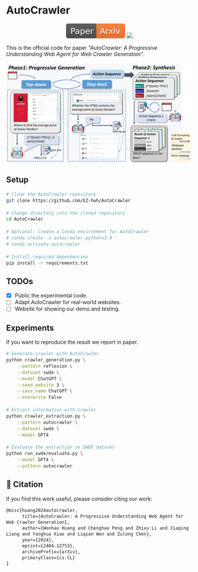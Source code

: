 # AutoCrawler

<div align="center">
    <a href="https://arxiv.org/pdf/2404.12753.pdf"><img src="assets/Paper-Arxiv-orange.svg" ></a>
    <a href="https://hits.seeyoufarm.com"><img src="https://hits.seeyoufarm.com/api/count/incr/badge.svg?url=https%3A%2F%2Fgithub.com%2FEZ-hwh%2FAutoCrawler&count_bg=%2379C83D&title_bg=%23555555&icon=&icon_color=%23E7E7E7&title=hits&edge_flat=false"/></a>
    <!-- <a href="https://twitter.com/xuhaiya2483846/status/1654640739010351106"><img src='assets/-twitter-blue.svg'></a> -->
</div>


This is the official code for paper *"AutoCrawler: A Progressive Understanding Web Agent for Web
Crawler Generation"*.


![](asset/Framework.png)
## Setup 
```bash
# Clone the AutoCrawler repository
git clone https://github.com/EZ-hwh/AutoCrawler

# Change directory into the cloned repository
cd AutoCrawler

# Optional: Create a Conda environment for AutoCrawler
# conda create -n autocrawler python=3.9
# conda activate autocrawler

# Install required dependencies
pip install -r requirements.txt
```

## TODOs

- [x] Public the experimental code.
- [ ] Adapt AutoCrawler for real-world websites.
- [ ] Website for showing our demo and testing.

## Experiments
If you want to reproduce the result we report in paper.

```bash
# Generate crawler with AutoCrawler
python crawler_generation.py \
    --pattern reflexion \
    --dataset swde \
    --model ChatGPT \
    --seed_website 3 \
    --save_name ChatGPT \
    --overwrite False

# Extract information with crawler
python crawler_extraction.py \
    --pattern autocrawler \
    --dataset swde \
    --model GPT4

# Evaluate the extraction on SWDE dataset
python run_swde/evaluate.py \
    --model GPT4 \
    --pattern autocrawler
```

## 📝 Citation
If you find this work useful, please consider citing our work:
```
@misc{huang2024autocrawler,
      title={AutoCrawler: A Progressive Understanding Web Agent for Web Crawler Generation}, 
      author={Wenhao Huang and Chenghao Peng and Zhixu Li and Jiaqing Liang and Yanghua Xiao and Liqian Wen and Zulong Chen},
      year={2024},
      eprint={2404.12753},
      archivePrefix={arXiv},
      primaryClass={cs.CL}
}
```